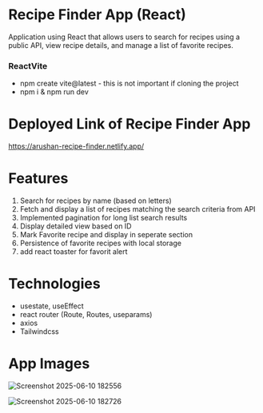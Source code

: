 # Recipe Finder App (React) 
Application using React that allows users to search for recipes using a public API, view recipe details, and manage a list of favorite recipes.

### ReactVite
- npm create vite@latest - this is not important if cloning the project
- npm i & npm run dev

# Deployed Link of Recipe Finder App
 https://arushan-recipe-finder.netlify.app/

# Features
1. Search for recipes by name (based on letters)
2. Fetch and display a list of recipes matching the search criteria from API
3. Implemented pagination for long list search results
4. Display detailed view based on ID
5. Mark Favorite recipe and display in seperate section
6. Persistence of favorite recipes with local storage
7. add react toaster for favorit alert 

# Technologies
- usestate, useEffect
- react router (Route, Routes, useparams)
- axios
- Tailwindcss

# App Images

![Screenshot 2025-06-10 182556](https://github.com/user-attachments/assets/6c8405d9-d228-4b25-ba53-aa73f319b9b8)

![Screenshot 2025-06-10 182726](https://github.com/user-attachments/assets/63c70dab-0a05-4df4-9244-a415c1bd9a56)
